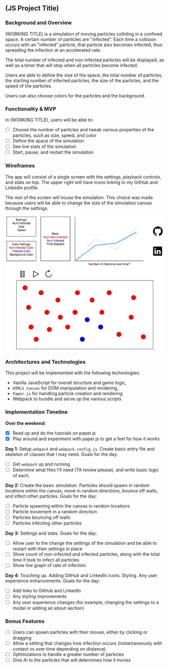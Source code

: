 ## (JS Project Title)
### Background and Overview
(WORKING TITLE) is a simulation of moving particles colliding in a confined space. A certain number of particles are "infected". Each time a collision occurs with an "infected" particle, that particle also becomes infected, thus spreading the infection at an accelerated rate.

The total number of infected and non-infected particles will be displayed, as well as a timer that will stop when all particles become infected.

Users are able to define the size of the space, the total number of particles, the starting number of infected particles, the size of the particles, and the speed of the particles.

Users can also choose colors for the particles and the background.

### Functionality & MVP

In (WORKING TITLE), users will be able to:
- [ ] Choose the number of particles and tweak various properties of the particles, such as size, speed, and color
- [ ] Define the space of the simulation
- [ ] See live stats of the simulation
- [ ] Start, pause, and restart the simulation

### Wireframes

The app will consist of a single screen with the settings, playback controls, and stats on top. The upper right will have icons linking to my GitHub and LinkedIn profile.

The rest of the screen will house the simulation. This choice was made because users will be able to change the size of the simulation canvas through the settings.

![wireframes](./wireframes.jpg)

### Architectures and Technologies

This project will be implemented with the following technologies:

- Vanilla JavaScript for overall structure and game logic,
- `HTML5 Canvas` for DOM manipulation and rendering,
- `Paper.js` for handling particle creation and rendering
- Webpack to bundle and serve up the various scripts


### Implementation Timeline

**Over the weekend:**
- [x] Read up and do the tutorials on paper.js
- [x] Play around and experiment with paper.js to get a feel for how it works

**Day 1:** Setup `webpack` and `webpack.config.js`. Create basic entry file and skeleton of classes that I may need. Goals for the day:
- [ ] Get `webpack` up and running
- [ ] Determine what files I'll need (TA review please), and write basic logic of each.

**Day 2:** Create the basic simulation. Particles should spawn in random locations within the canvas, move in random directions, bounce off walls, and infect other particles. Goals for the day:
- [ ] Particle spawning within the canvas in random locations
- [ ] Particle movement in a random direction
- [ ] Particles bouncing off walls
- [ ] Particles infecting other particles

**Day 3:** Settings and stats.
Goals for the day:
- [ ] Allow user to the change the settings of the simulation and be able to restart with their settings in place
- [ ] Show count of non-infected and infected particles, along with the total time it took to infect all particles
- [ ] Show live graph of rate of infection

**Day 4:** Touching up. Adding GitHub and LinkedIn icons. Styling. Any user experience enhancements. Goals for the day:
- [ ] Add links to GitHub and LinkedIn
- [ ] Any styling improvements
- [ ] Any user experience changes (for example, changing the settings to a modal or adding an about section)

### Bonus Features
- [ ] Users can spawn particles with their mouse, either by clicking or dragging
- [ ] Allow a setting that changes how infection occurs (instantaneously with contact vs over time depending on distance)
- [ ] Optimizations to handle a greater number of particles
- [ ] Give AI to the particles that will determines how it moves
